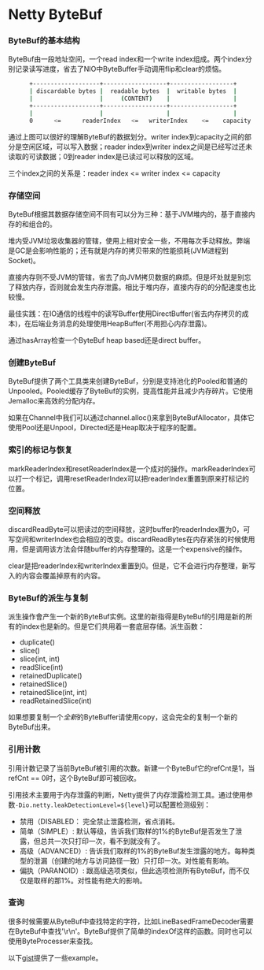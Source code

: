 # Netty ByteBuf

### ByteBuf的基本结构

ByteBuf由一段地址空间，一个read index和一个write index组成。两个index分别记录读写进度，省去了NIO中ByteBuffer手动调用flip和clear的烦恼。

```sh
      +-------------------+------------------+------------------+
      | discardable bytes |  readable bytes  |  writable bytes  |
      |                   |     (CONTENT)    |                  |
      +-------------------+------------------+------------------+
      |                   |                  |                  |
      0      <=      readerIndex   <=   writerIndex    <=    capacity
```

通过上图可以很好的理解ByteBuf的数据划分。writer index到capacity之间的部分是空闲区域，可以写入数据；reader index到writer index之间是已经写过还未读取的可读数据；0到reader index是已读过可以释放的区域。

三个index之间的关系是：reader index <= writer index <= capacity

### 存储空间

ByteBuf根据其数据存储空间不同有可以分为三种：基于JVM堆内的，基于直接内存的和组合的。

堆内受JVM垃圾收集器的管辖，使用上相对安全一些，不用每次手动释放。弊端是GC是会影响性能的；还有就是内存的拷贝带来的性能损耗(JVM进程到Socket)。

直接内存则不受JVM的管辖，省去了向JVM拷贝数据的麻烦。但是坏处就是别忘了释放内存，否则就会发生内存泄露。相比于堆内存，直接内存的的分配速度也比较慢。

最佳实践：在IO通信的线程中的读写Buffer使用DirectBuffer(省去内存拷贝的成本)，在后端业务消息的处理使用HeapBuffer(不用担心内存泄露)。

通过hasArray检查一个ByteBuf heap based还是direct buffer。

### 创建ByteBuf

ByteBuf提供了两个工具类来创建ByteBuf，分别是支持池化的Pooled和普通的Unpooled。Pooled缓存了ByteBuf的实例，提高性能并且减少内存碎片。它使用Jemalloc来高效的分配内存。

如果在Channel中我们可以通过channel.alloc()来拿到ByteBufAllocator，具体它使用Pool还是Unpool，Directed还是Heap取决于程序的配置。

### 索引的标记与恢复

markReaderIndex和resetReaderIndex是一个成对的操作。markReaderIndex可以打一个标记，调用resetReaderIndex可以把readerIndex重置到原来打标记的位置。

### 空间释放

discardReadByte可以把读过的空间释放，这时buffer的readerIndex置为0，可写空间和writerIndex也会相应的改变。discardReadBytes在内存紧张的时候使用用，但是调用该方法会伴随buffer的内存整理的。这是一个expensive的操作。

clear是把readerIndex和writerIndex重置到0。但是，它不会进行内存整理，新写入的内容会覆盖掉原有的内容。

### ByteBuf的派生与复制

派生操作會产生一个新的ByteBuf实例。这里的新指得是ByteBuf的引用是新的所有的index也是新的。但是它们共用着一套底层存储。派生函数：

- duplicate()
- slice()
- slice(int, int)
- readSlice(int)
- retainedDuplicate()
- retainedSlice()
- retainedSlice(int, int)
- readRetainedSlice(int)

如果想要复制一个*全新*的ByteBuffer请使用copy，这会完全的复制一个新的ByteBuf出来。

### 引用计数

引用计数记录了当前ByteBuf被引用的次数。新建一个ByteBuf它的refCnt是1，当refCnt == 0时，这个ByteBuf即可被回收。

引用技术主要用于内存泄露的判断，Netty提供了内存泄露检测工具。通过使用参数`-Dio.netty.leakDetectionLevel=${level}`可以配置检测级别：

- 禁用（DISABLED： 完全禁止泄露检测，省点消耗。
- 简单（SIMPLE）: 默认等级，告诉我们取样的1%的ByteBuf是否发生了泄露，但总共一次只打印一次，看不到就没有了。
- 高级（ADVANCED）: 告诉我们取样的1%的ByteBuf发生泄露的地方。每种类型的泄漏（创建的地方与访问路径一致）只打印一次。对性能有影响。
- 偏执（PARANOID）: 跟高级选项类似，但此选项检测所有ByteBuf，而不仅仅是取样的那1%。对性能有绝大的影响。

### 查询

很多时候需要从ByteBuf中查找特定的字符，比如LineBasedFrameDecoder需要在ByteBuf中查找'\r\n'。ByteBuf提供了简单的indexOf这样的函数。同时也可以使用ByteProcesser来查找。

以下[gist](https://gist.github.com/focusj/30c39bf4359df260bd7b629c2b8b7198)提供了一些example。